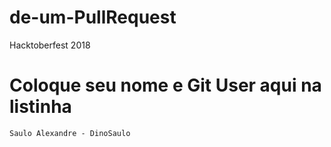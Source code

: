 # de-um-PullRequest
Hacktoberfest 2018

# Coloque seu nome e Git User aqui na listinha

```
Saulo Alexandre - DinoSaulo
```
